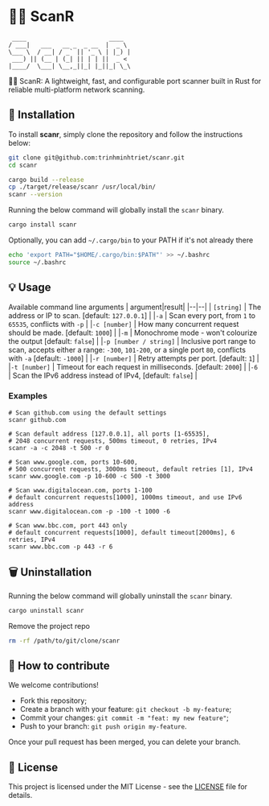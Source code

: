 # 🕵🏻 ScanR

```text
 ____                       ____
/ ___|   ___   __ _  _ __  |  _ \
\___ \  / __| / _` || '_ \ | |_) |
 ___) || (__ | (_| || | | ||  _ <
|____/  \___| \__,_||_| |_||_| \_\

```

🕵🏻 ScanR: A lightweight, fast, and configurable port scanner built in Rust for reliable multi-platform network scanning.

## 🚀 Installation

To install **scanr**, simply clone the repository and follow the instructions below:

```bash
git clone git@github.com:trinhminhtriet/scanr.git
cd scanr

cargo build --release
cp ./target/release/scanr /usr/local/bin/
scanr --version
```

Running the below command will globally install the `scanr` binary.

```bash
cargo install scanr
```

Optionally, you can add `~/.cargo/bin` to your PATH if it's not already there

```bash
echo 'export PATH="$HOME/.cargo/bin:$PATH"' >> ~/.bashrc
source ~/.bashrc
```

## 💡 Usage

Available command line arguments
| argument|result|
|--|--|
| `[string]` | The address or IP to scan. [default: `127.0.0.1`] |
|`-a` | Scan every port, from `1` to `65535`, conflicts with `-p` |
|`-c [number]` | How many concurrent request should be made. [default: `1000`] |
|`-m` | Monochrome mode - won't colourize the output [default: `false`] |
|`-p [number / string]` | Inclusive port range to scan, accepts either a range: `-300`, `101-200`, or a single port `80`, conflicts with `-a` [default: `-1000`] |
|`-r [number]` | Retry attempts per port. [default: `1`] |
|`-t [number]` | Timeout for each request in milliseconds. [default: `2000`] |
|`-6` | Scan the IPv6 address instead of IPv4, [default: `false`] |

### Examples

```shell
# Scan github.com using the default settings
scanr github.com

# Scan default address [127.0.0.1], all ports [1-65535],
# 2048 concurrent requests, 500ms timeout, 0 retries, IPv4
scanr -a -c 2048 -t 500 -r 0

# Scan www.google.com, ports 10-600,
# 500 concurrent requests, 3000ms timeout, default retries [1], IPv4
scanr www.google.com -p 10-600 -c 500 -t 3000

# Scan www.digitalocean.com, ports 1-100
# default concurrent requests[1000], 1000ms timeout, and use IPv6 address
scanr www.digitalocean.com -p -100 -t 1000 -6

# Scan www.bbc.com, port 443 only
# default concurrent requests[1000], default timeout[2000ms], 6 retries, IPv4
scanr www.bbc.com -p 443 -r 6
```

## 🗑️ Uninstallation

Running the below command will globally uninstall the `scanr` binary.

```bash
cargo uninstall scanr
```

Remove the project repo

```bash
rm -rf /path/to/git/clone/scanr
```

## 🤝 How to contribute

We welcome contributions!

- Fork this repository;
- Create a branch with your feature: `git checkout -b my-feature`;
- Commit your changes: `git commit -m "feat: my new feature"`;
- Push to your branch: `git push origin my-feature`.

Once your pull request has been merged, you can delete your branch.

## 📝 License

This project is licensed under the MIT License - see the [LICENSE](LICENSE) file for details.
